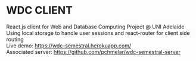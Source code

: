 # WDC CLIENT
React.js client for Web and Database Computing Project @ UNI Adelaide   
Using local storage to handle user sessions and react-router for client side routing   
Live demo: https://wdc-semestral.herokuapp.com/   
Associated server: https://github.com/pchmelar/wdc-semestral-server
